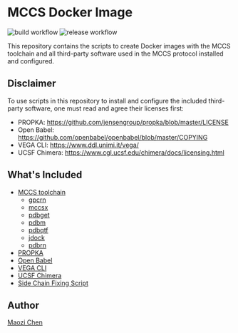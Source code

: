 # MCCS Docker Image

![build workflow](https://github.com/stcmz/mccs-docker/actions/workflows/build.yml/badge.svg)
![release workflow](https://github.com/stcmz/mccs-docker/actions/workflows/release.yml/badge.svg)

This repository contains the scripts to create Docker images with the MCCS toolchain and all third-party software used in the MCCS protocol installed and configured.


## Disclaimer

To use scripts in this repository to install and configure the included third-party software, one must read and agree their licenses first:

* PROPKA: https://github.com/jensengroup/propka/blob/master/LICENSE
* Open Babel: https://github.com/openbabel/openbabel/blob/master/COPYING
* VEGA CLI: https://www.ddl.unimi.it/vega/
* UCSF Chimera: https://www.cgl.ucsf.edu/chimera/docs/licensing.html


## What's Included

* [MCCS toolchain](https://github.com/stcmz/mccs-toolchain)
  * [gpcrn](https://github.com/stcmz/gpcrn)
  * [mccsx](https://github.com/stcmz/mccsx)
  * [pdbget](https://github.com/stcmz/pdbget)
  * [pdbm](https://github.com/stcmz/pdbm)
  * [pdbqtf](https://github.com/stcmz/pdbqtf)
  * [jdock](https://github.com/stcmz/jdock)
  * [pdbrn](https://github.com/stcmz/pdbrn)
* [PROPKA](https://github.com/jensengroup/propka)
* [Open Babel](https://github.com/openbabel/openbabel)
* [VEGA CLI](https://www.ddl.unimi.it/vega/)
* [UCSF Chimera](https://www.cgl.ucsf.edu/chimera/)
* [Side Chain Fixing Script](https://gist.githubusercontent.com/bougui505/c8599a6659b368c18b45bc321c49a0b1/raw/9af9c7df24f9b5213a5d4362e5f871ce5b51140f/incompleteSideChains.py)


## Author

[Maozi Chen]


[Maozi Chen]: https://www.linkedin.com/in/maozichen/